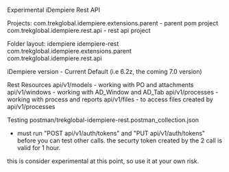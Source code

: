 
Experimental iDempiere Rest API

Projects:
com.trekglobal.idempiere.extensions.parent - parent pom project
com.trekglobal.idempiere.rest.api - rest api project

Folder layout:
idempiere
idempiere-rest
   com.trekglobal.idempiere.extensions.parent
   com.trekglobal.idempiere.rest.api

iDempiere version - Current Default (i.e 6.2z, the coming 7.0 version)

Rest Resources
api/v1/models - working with PO and attachments
api/v1/windows - working with AD_Window and AD_Tab
api/v1/processes - working with process and reports
api/v1/files - to access files created by api/v1/processes

Testing
postman/trekglobal-idempiere-rest.postman_collection.json
- must run "POST api/v1/auth/tokens" and "PUT api/v1/auth/tokens" before you can test other calls. the securty token created by the 2 call is valid for 1 hour.

this is consider experimental at this point, so use it at your own risk.
